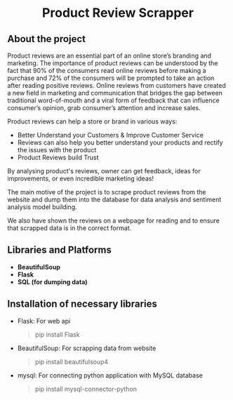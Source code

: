 <h1 align="center"> Product Review Scrapper</h1>

## About the project
Product reviews are an essential part of an online store’s branding and marketing. The importance of product reviews can be understood by 
the fact that 90% of the consumers read online reviews before making a purchase and 72% of the consumers will be prompted to take an action 
after reading positive reviews. Online reviews from customers have created a new field in marketing and communication that bridges the gap 
between traditional word-of-mouth and a viral form of feedback that can influence consumer’s opinion, grab consumer’s attention and increase sales.
  
Product reviews can help a store or brand in various ways:
  * Better Understand your Customers & Improve Customer Service
  * Reviews can also help you better understand your products and rectify the issues with the product
  * Product Reviews build Trust

By analysing product's reviews, owner can get feedback, ideas for improvements, or even incredible marketing ideas!

The main motive of the project is to scrape product reviews from the website and dump them into the database for data analysis and sentiment analysis model building.

We also have shown the reviews on a webpage for reading and to ensure that scrapped data is in the correct format.


## Libraries and Platforms
* __BeautifulSoup__
* __Flask__
* __SQL (for dumping data)__


## Installation of necessary libraries
* Flask: For web api
  > pip install Flask
  
* BeautifulSoup: For scrapping data from website
  > pip install beautifulsoup4

* mysql: For connecting python application with MySQL database
  > pip install mysql-connector-python



